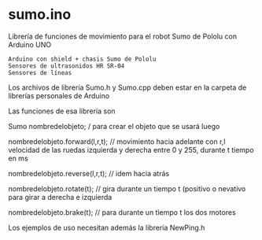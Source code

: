 sumo.ino
========

Librería de funciones de movimiento para el robot Sumo de Pololu con Arduino UNO

    Arduino con shield + chasis Sumo de Pololu
    Sensores de ultrasonidos HR SR-04
    Sensores de líneas

Los archivos de librería Sumo.h y Sumo.cpp deben estar en la carpeta de librerías personales de Arduino

Las funciones de esa librería son

Sumo nombredelobjeto; / para crear el objeto que se usará luego

nombredelobjeto.forward(l,r,t); // movimiento hacia adelante con r,l velocidad de las ruedas izquierda y derecha entre 0 y 255, durante t tiempo en ms

nombredelobjeto.reverse(l,r,t); // idem hacia atrás

nombredelobjeto.rotate(t); // gira durante un tiempo t (positivo o nevativo para girar a derecha e izquierda

nombredelobjeto.brake(t); // para durante un tiempo t los dos motores

Los ejemplos de uso necesitan además la librería NewPing.h
